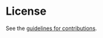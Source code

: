 # License

See the
[guidelines for contributions](https://github.com/italobusi/yang-profiles-views/blob/main/CONTRIBUTING.md).
